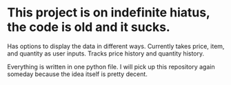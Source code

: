 # This project is on indefinite hiatus, the code is old and it sucks.

Has options to display the data in different ways.
Currently takes price, item, and quantity as user inputs. Tracks price history and quantity history.

Everything is written in one python file.
I will pick up this repository again someday because the idea itself is pretty decent.

